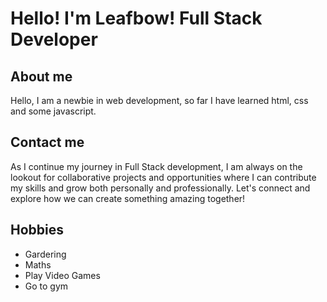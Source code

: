# Hello! I'm Leafbow! Full Stack Developer

## About me
Hello, I am a newbie in web development, so far I have learned html, css and some javascript.


## Contact me
As I continue my journey in Full Stack development, I am always on the lookout for collaborative projects and opportunities where I can contribute my skills and grow both personally and professionally. Let's connect and explore how we can create something amazing together!

## Hobbies
- Gardering
- Maths
- Play Video Games
- Go to gym

